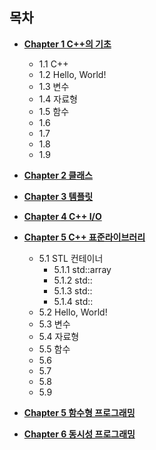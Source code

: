 ## 목차
- [**Chapter 1 C++의 기초**](./chapter1.md)
    + 1.1 C++
    + 1.2 Hello, World!
    + 1.3 변수
    + 1.4 자료형
    + 1.5 함수
    + 1.6
    + 1.7
    + 1.8
    + 1.9
      
- [**Chapter 2 클래스**]()

- [**Chapter 3 템플릿**]()

- [**Chapter 4 C++ I/O**]()

- [**Chapter 5 C++ 표준라이브러리**]()
    + 5.1 STL 컨테이너
        + 5.1.1 std::array
        + 5.1.2 std::
        + 5.1.3 std::
        + 5.1.4 std::
    + 5.2 Hello, World!
    + 5.3 변수
    + 5.4 자료형
    + 5.5 함수
    + 5.6
    + 5.7
    + 5.8
    + 5.9

- [**Chapter 5 함수형 프로그래밍**]()

- [**Chapter 6 동시성 프로그래밍**]()
